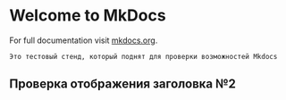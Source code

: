 # Welcome to MkDocs

For full documentation visit [mkdocs.org](https://www.mkdocs.org).


    Это тестовый стенд, который поднят для проверки возможностей Mkdocs



## Проверка отображения заголовка №2